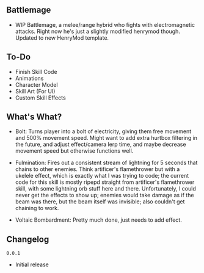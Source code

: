 ## Battlemage
- WIP Battlemage, a melee/range hybrid who fights with electromagnetic attacks. Right now he's just a slightly modified henrymod though. Updated to new HenryMod template.

## To-Do
- Finish Skill Code
- Animations
- Character Model
- Skill Art (For UI)
- Custom Skill Effects


## What's What?
- Bolt: Turns player into a bolt of electricity, giving them free movement and 500% movement speed. Might want to add extra hurtbox filtering in the future, and adjust effect/camera lerp time, and maybe decrease movement speed but otherwise functions well.

- Fulmination: Fires out a consistent stream of lightning for 5 seconds that chains to other enemies. Think artificer's flamethrower but with a ukelele effect, which is exactly what I was trying to code; the current code for this skill is mostly ripepd straight from artificer's flamethrower skill, with some lightning orb stuff here and there. Unfortunately, I could never get the effects to show up; enemies would take damage as if the beam was there, but the beam itself was invisible; also couldn't get chaining to work.

- Voltaic Bombardment: Pretty much done, just needs to add effect.

## Changelog
`0.0.1`
- Initial release
